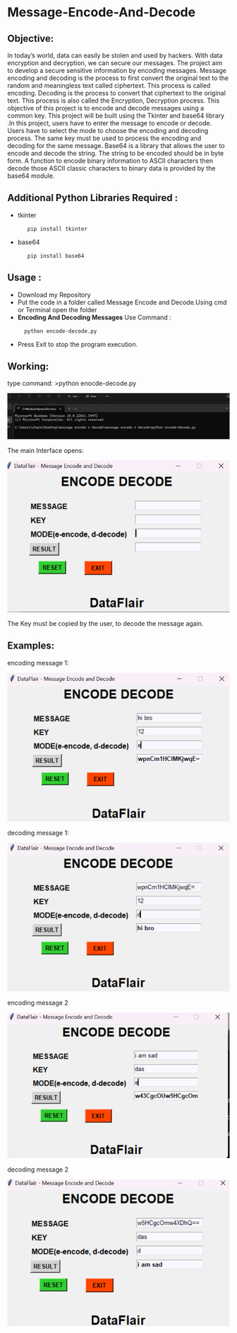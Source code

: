 # Message-Encode-And-Decode

<h2>Objective:</h2>
<p></p>In today’s world, data can easily be stolen and used by hackers. With data encryption and decryption, we can secure our messages. The project aim to develop a secure sensitive information by encoding messages. Message encoding and decoding is the process to first convert the original text to the random and meaningless text called ciphertext. This process is called encoding. Decoding is the process to convert that ciphertext to the original text. This process is also called the Encryption, Decryption process. This objective of this project is to encode and decode messages using a common key. This project will be built using the Tkinter and base64 library .In this project, users have to enter the message to encode or decode. Users have to select the mode to choose the encoding and decoding process. The same key must be used to process the encoding and decoding for the same message. Base64 is a library that allows the user to encode and decode the string. The string to be encoded should be in byte form. A function to encode binary information to ASCII characters then decode those ASCII classic characters to binary data is provided by the base64 module.</p>

<h2>Additional Python Libraries Required :</h2>
<ul>
  <li>tkinter</li>
  
       pip install tkinter
</ul>
<ul>
 <li>base64</li>
  
       pip install base64
</ul>
<h2>Usage :</h2>
 <ul>
  <li>Download my Repository</li>
  <li>Put the code in a folder called Message Encode and Decode.Using cmd or Terminal open the folder</li>
  <li><b>Encoding And Decoding Messages</b> Use Command :</li>
  
      python encode-decode.py
</ul>
<ul>
  <li>Press Exit to stop the program execution.</li>
</ul>
<h2> Working:</h2>


<p>type command:
    >python enocde-decode.py</p>
   
    
<img src="command_for_encode-decode.png">

   <p>The main Interface opens:</p> 
    
<img src="userinterface-med.png">

<P>The Key must be copied by the user, to decode the message again.</P>
<h2> Examples:</h2>

 <p>encoding message 1:</p>
    
<img src="enocding1.png">
<p>decoding message 1:</p> 
    
<img src="decoding1.png">
<p>encoding message 2</p> 
    
<img src="encdoding2.png">
<p>decoding message 2</p> 
    
<img src="decoding2.png">
</p>
